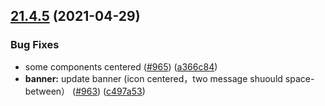 ## [21.4.5](https://github.com/growingio/gio-design/compare/v21.4.4...v21.4.5) (2021-04-29)


### Bug Fixes

* some components centered ([#965](https://github.com/growingio/gio-design/issues/965)) ([a366c84](https://github.com/growingio/gio-design/commit/a366c84ee2addb16d38bd42b16919403b0108d99))
* **banner:** update banner (icon centered，two message shuould space-between） ([#963](https://github.com/growingio/gio-design/issues/963)) ([c497a53](https://github.com/growingio/gio-design/commit/c497a53600c0f71fcd201519b1f26a9bcd30bf89))



